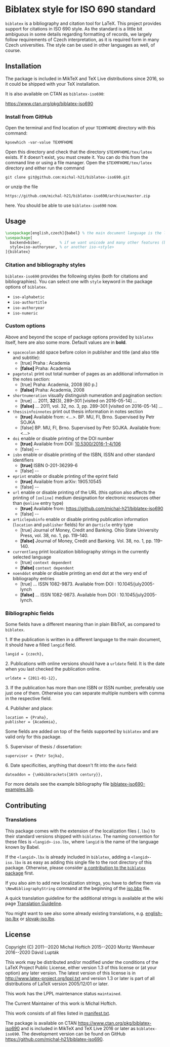 # Biblatex style for ISO 690 standard

`biblatex` is a bibliography and citation tool for LaTeX. This project provides
support for citations in ISO 690 style. As the standard is a little bit
ambiguous in some details regarding formatting of records, we largely follow
requirements of Czech interpretation, as it is required form in many Czech
universities. The style can be used in other languages as well, of course.

## Installation

The package is included in MikTeX and TeX Live distributions since 2016, so it
could be shipped with your TeX installation.

It is also available on CTAN as `biblatex-iso690`:

https://www.ctan.org/pkg/biblatex-iso690

### Install from GitHub

Open the terminal and find location of your `TEXMFHOME` directory with this
command:

    kpsewhich -var-value TEXMFHOME

Open this directory and check that the directory `$TEXMFHOME/tex/latex`
exists. If it doesn't exist, you must create it. You can do this from the
command line or using a file manager. Open the `$TEXMFHOME/tex/latex`
directory and either run the command

    git clone git@github.com:michal-h21/biblatex-iso690.git

or unzip the file

    https://github.com/michal-h21/biblatex-iso690/archive/master.zip

here. You should be able to use `biblatex-iso690` now.

## Usage

```latex
\usepackage[english,czech]{babel} % the main document language is the last one
\usepackage[
  backend=biber,        % if we want unicode and many other features (biber is already by default)
  style=iso-authoryear, % or another iso-<style>
]{biblatex}
```

### Citation and bibliography styles

`biblatex-iso690` provides the following styles (both for citations
and bibliographies). You can select one with `style` keyword in the
package options of `biblatex`.

* `iso-alphabetic`
* `iso-authortitle`
* `iso-authoryear`
* `iso-numeric`

### Custom options

Above and beyond the scope of package options provided by `biblatex` itself,
here are also some more. Default values are in **bold**.

* `spacecolon`
  add space before colon in publisher and title (and also title and subtitle):
  *   [true]    Praha : Academia
  * **[false]** Praha: Academia
* `pagetotal`
  print out total number of pages as an additional information in the notes section:
  *   [true]    Praha: Academia, 2008 [60 p.]
  * **[false]** Praha: Academia, 2008
* `shortnumeration`
  visually distinguish numeration and pagination section:
  *   [true]    ... 2011, **32**(3), 289–301 [visited on 2016-05-14] ...
  * **[false]** ... 2011, vol. 32, no. 3, pp. 289–301 [visited on 2016-05-14] ...
* `thesisinfoinnotes`
  print out thesis information in notes section
  * **[true]** Available from: <...>. BP. MU, FI, Brno. Supervised by Petr SOJKA
  *   [false]  BP. MU, FI, Brno. Supervised by Petr SOJKA. Available from: <...>
* `doi`
  enable or disable printing of the DOI number
  * **[true]** Available from DOI: [10.5300/2016-1-4/106](https://doi.org/10.5300/2016-1-4/106)
  *   [false] --
* `isbn`
  enable or disable printing of the ISBN, ISSN and other standard identifiers
  * **[true]** ISBN 0-201-36299-6
  *   [false] --
* `eprint`
  enable or disable printing of the eprint field
  * **[true]** Available from arXiv: 1905.10545
  *   [false] --
* `url`
  enable or disable printing of the URL (this option also affects the printing
  of `[online]` medium designation for electronic resources other than
  `@online` entry type)
  * **[true]** Available from: <https://github.com/michal-h21/biblatex-iso690>
  *   [false] --
* `articlepubinfo`
  enable or disable printing publication information (`location` and
  `publisher` fields) for an `@article` entry type
  *   [true]    Journal of Money, Credit and Banking. Ohio State University Press, vol. 38, no. 1, pp. 119–140.
  * **[false]** Journal of Money, Credit and Banking. Vol. 38, no. 1, pp. 119–140.
* `currentlang`
  print localization bibliography strings in the currently selected language
  *   [true]    `context dependent`
  * **[false]** `context dependent`
* `noenddot`
  enable or disable printing an end dot at the very end of
  bibliography entries
  *   [true]    ... ISSN 1082-9873. Available from DOI : 10.1045/july2005-lynch
  * **[false]** ... ISSN 1082-9873. Available from DOI : 10.1045/july2005-lynch.

### Bibliographic fields

Some fields have a different meaning than in plain BibTeX, as compared to
`biblatex`.

1\. If the publication is written in a different language to the main
document, it should have a filled `langid` field.

```
langid = {czech},
```

2\. Publications with online versions should have a `urldate` field. It is the
date when you last checked the publication online.

```
urldate = {2011-01-12},
```

3\. If the publication has more than one ISBN or ISSN number, preferably use
just one of them. Otherwise you can separate multiple numbers with comma in
the respective field.

4\. Publisher and place:

```
location = {Praha},
publisher = {Academia},
```

Some fields are added on top of the fields supported by `biblatex` and are
valid only for this package.

5\. Supervisor of thesis / dissertation:

```
supervisor = {Petr Sojka},
```

6\. Date specificities, anything that doesn't fit into the `date` field:

```
dateaddon = {\mkbibbrackets{16th century}},
```

For more details see the example bibliography file [biblatex-iso690-examples.bib](./biblatex-iso690-examples.bib).

## Contributing

### Translations

This package comes with the extension of the localization files (`.lbx`) to
their standard versions shipped with `biblatex`. The naming convention for
these files is `<langid>-iso.lbx`, where `langid` is the name of the language
known by Babel.

If the `<langid>.lbx` is already included in `biblatex`, adding a
`<langid>-iso.lbx` is as easy as adding this single file to the root directory
of this package. Otherwise, please consider [a contribution to the `biblatex`
package](https://github.com/plk/biblatex/#translation) first.

If you also aim to add new localization strings, you have to define them via
`\NewBibliographyString` command at the beginning of the [iso.bbx](iso.bbx)
file.

A quick translation guideline for the additional strings is available at the
wiki page [Translation
Guideline](https://github.com/michal-h21/biblatex-iso690/wiki/Translation-Guideline).

You might want to see also some already existing translations, e.g.
[english-iso.lbx](english-iso.lbx) or [slovak-iso.lbx](slovak-iso.lbx).

## License

Copyright (C) 2011--2020 Michal Hoftich
              2015--2020 Moritz Wemheuer
              2016--2020 Dávid Lupták

This work may be distributed and/or modified under the
conditions of the LaTeX Project Public License, either version 1.3
of this license or (at your option) any later version.
The latest version of this license is in
http://www.latex-project.org/lppl.txt
and version 1.3 or later is part of all distributions of LaTeX
version 2005/12/01 or later.

This work has the LPPL maintenance status `maintained`.

The Current Maintainer of this work is Michal Hoftich.

This work consists of all files listed in [manifest.txt](./manifest.txt).

The package is available on CTAN https://www.ctan.org/pkg/biblatex-iso690
and is included in MikTeX and TeX Live 2016 or later as `biblatex-iso690`.
The development version can be found on GitHub
https://github.com/michal-h21/biblatex-iso690.

